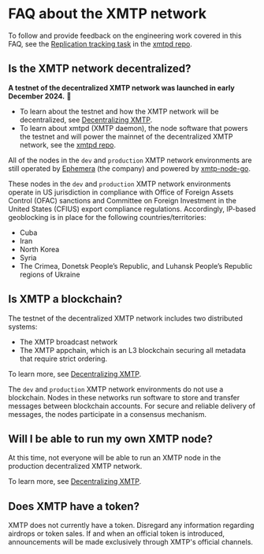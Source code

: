 # FAQ about the XMTP network

To follow and provide feedback on the engineering work covered in this FAQ, see the [Replication tracking task](https://github.com/xmtp/xmtpd/issues/118) in the [xmtpd repo](https://github.com/xmtp/xmtpd).

## Is the XMTP network decentralized?

**A testnet of the decentralized XMTP network was launched in early December 2024.** 🎉 

- To learn about the testnet and how the XMTP network will be decentralized, see [Decentralizing XMTP](https://xmtp.org/decentralizing-xmtp).
- To learn about xmtpd (XMTP daemon), the node software that powers the testnet and will power the mainnet of the decentralized XMTP network, see the [xmtpd repo](https://github.com/xmtp/xmtpd).

All of the nodes in the `dev` and `production` XMTP network environments are still operated by [Ephemera](https://ephemerahq.com/) (the company) and powered by [xmtp-node-go](https://github.com/xmtp/xmtp-node-go).

These nodes in the `dev` and `production` XMTP network environments operate in US jurisdiction in compliance with Office of Foreign Assets Control (OFAC) sanctions and Committee on Foreign Investment in the United States (CFIUS) export compliance regulations. Accordingly, IP-based geoblocking is in place for the following countries/territories:

- Cuba
- Iran
- North Korea 
- Syria
- The Crimea, Donetsk People’s Republic, and Luhansk People’s Republic regions of Ukraine

## Is XMTP a blockchain?

The testnet of the decentralized XMTP network includes two distributed systems:

- The XMTP broadcast network
- The XMTP appchain, which is an L3 blockchain securing all metadata that require strict ordering.

To learn more, see [Decentralizing XMTP](https://xmtp.org/decentralizing-xmtp).

The `dev` and `production` XMTP network environments do not use a blockchain. Nodes in these networks run software to store and transfer messages between blockchain accounts. For secure and reliable delivery of messages, the nodes participate in a consensus mechanism.

## Will I be able to run my own XMTP node?

At this time, not everyone will be able to run an XMTP node in the production decentralized XMTP network. 

To learn more, see [Decentralizing XMTP](https://xmtp.org/decentralizing-xmtp).

## Does XMTP have a token?

XMTP does not currently have a token. Disregard any information regarding airdrops or token sales. If and when an official token is introduced, announcements will be made exclusively through XMTP's official channels.
